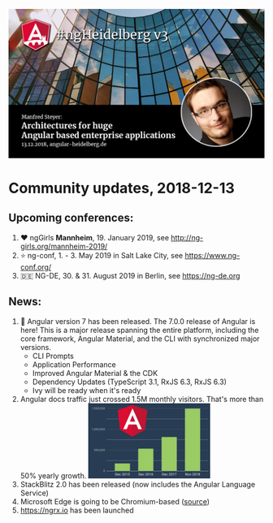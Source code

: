 ![ngHeidelbergv3.jpg](ngHeidelbergv3.jpg)

# Community updates, 2018-12-13

## Upcoming conferences:

1. :heart: ngGirls __Mannheim__, 19. January 2019, see http://ng-girls.org/mannheim-2019/
1. :star: ng-conf, 1. - 3. May 2019 in Salt Lake City, see https://www.ng-conf.org/
1. :de: NG-DE, 30. & 31. August 2019 in Berlin, see https://ng-de.org 


## News:

1. :rocket: Angular version 7 has been released. The 7.0.0 release of Angular is here! This is a major release spanning the entire platform, including the core framework, Angular Material, and the CLI with synchronized major versions.
   * CLI Prompts
   * Application Performance
   * Improved Angular Material & the CDK
   * Dependency Updates (TypeScript 3.1, RxJS 6.3, RxJS 6.3)
   * Ivy will be ready when it's ready
1. Angular docs traffic just crossed 1.5M monthly visitors. That's more than 50% yearly growth. <img src="ngHeidelbergv3_traffic.jpg" width="50%">
1. StackBlitz 2.0 has been released (now includes the Angular Language Service)
1. Microsoft Edge is going to be Chromium-based ([source](https://blogs.windows.com/windowsexperience/2018/12/06/microsoft-edge-making-the-web-better-through-more-open-source-collaboration/))
1. https://ngrx.io has been launched
